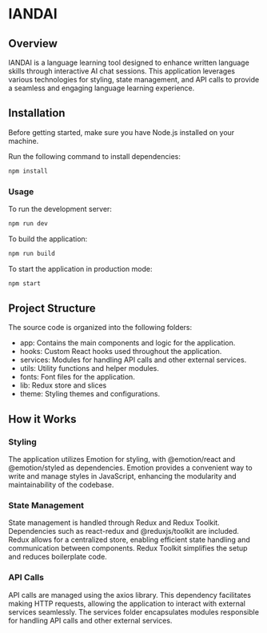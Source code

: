 # IANDAI

## Overview
IANDAI is a language learning tool designed to enhance written language skills through interactive AI chat sessions. This application leverages various technologies for styling, state management, and API calls to provide a seamless and engaging language learning experience.

## Installation
Before getting started, make sure you have Node.js installed on your machine.

Run the following command to install dependencies:

```bash
npm install
```

### Usage
To run the development server:

```bash
npm run dev
```

To build the application:

```bash
npm run build
```

To start the application in production mode:

```bash
npm start
```

## Project Structure
The source code is organized into the following folders:

- app: Contains the main components and logic for the application.
- hooks: Custom React hooks used throughout the application.
- services: Modules for handling API calls and other external services.
- utils: Utility functions and helper modules.
- fonts: Font files for the application.
- lib: Redux store and slices
- theme: Styling themes and configurations.

## How it Works
### Styling
The application utilizes Emotion for styling, with @emotion/react and @emotion/styled as dependencies. Emotion provides a convenient way to write and manage styles in JavaScript, enhancing the modularity and maintainability of the codebase.

### State Management
State management is handled through Redux and Redux Toolkit. Dependencies such as react-redux and @reduxjs/toolkit are included. Redux allows for a centralized store, enabling efficient state handling and communication between components. Redux Toolkit simplifies the setup and reduces boilerplate code.

### API Calls
API calls are managed using the axios library. This dependency facilitates making HTTP requests, allowing the application to interact with external services seamlessly. The services folder encapsulates modules responsible for handling API calls and other external services.

